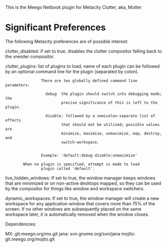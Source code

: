 
This is the Meego Netbook plugin for Metacity Clutter, aka, Mutter

Significant Preferences
=======================

The following Metacity preferences are of possible interest:

  clutter_disabled: if set to true, disables the clutter compositor
                    falling back to the xrender compositor.

  clutter_plugins:  list of plugins to load; name of each plugin can be
                    followed by an optional command line for the plugin
                    (separated by colon).

                    There are two globally defined command line parameters:

                      debug  the plugin should switch into debugging mode; the
                             precise significance of this is left to the plugin.

                      disable: followed by a semicolon-separate list of effects
                             that should not be utilized; possible values are
                             minimize, maximize, unmaximize, map, destroy, and
                             switch-workspace.


                    Example: 'default:debug disable:unmaximize'

		    When no plugin is specified, attempt is made to load
                    plugin called 'default'.


  live_hidden_windows:
                    If set to true, the window manager keeps windows that are
                    minimized or on non-active desktops mapped, so they can
                    be used by the compositor for things like window and
                    workspace switchers.

  dynamic_workspaces:
                   If set to true, the window manager will create a new
                   workspace for any application window that covers more than
                   75% of the screen. If no other windows are subsequently
                   placed on the same workspace later, it is automatically
                   removed when the window closes.

Dependencies:

MX: git.meego.org/mx.git
jana: svn.gnome.org/svn/jana
mojito: git.meego.org/mojito.git
